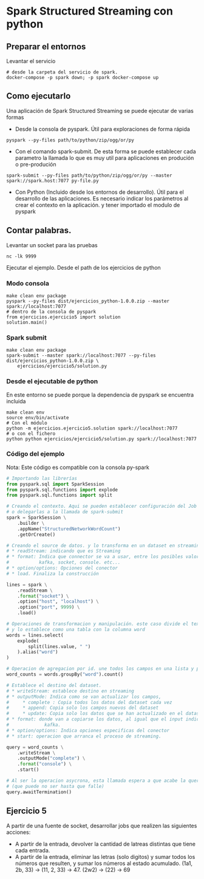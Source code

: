 # Spark Structured Streaming con python

## Preparar el entornos

Levantar el servicio

```
# desde la carpeta del servicio de spark.
docker-compose -p spark down; -p spark docker-compose up
```

## Como ejecutarlo

Una aplicación de Spark Structured Streaming se puede ejecutar de varias formas
* Desde la consola de pyspark. Útil para exploraciones de forma rápida

```
pyspark --py-files path/to/python/zip/ogg/or/py
```

* Con el comando spark-submit. De esta forma se puede establecer cada parametro
la llamada lo que es muy util para aplicaciones en produción o pre-produción


```
spark-submit --py-files path/to/python/zip/ogg/or/py --master spark://spark.host:7077 py-file.py
```

* Con Python (Incluido desde los entornos de desarrollo). Útil para el desarrollo
de las aplicaciones. Es necesario indicar los parámetros al crear el contexto en
la aplicación. y tener importado el modulo de pyspark

## Contar palabras.

Levantar un socket para las pruebas
```
nc -lk 9999
```

Ejecutar el ejemplo. Desde el path de los ejercicios de python

### Modo consola

```
make clean env package
pyspark --py-files dist/ejercicios_python-1.0.0.zip --master spark://localhost:7077
# dentro de la consola de pyspark
from ejercicios.ejercicio5 import solution
solution.main()
```

### Spark submit

```
make clean env package
spark-submit --master spark://localhost:7077 --py-files dist/ejercicios_python-1.0.0.zip \
    ejercicios/ejercicio5/solution.py
```

### Desde el ejecutable de python

En este entorno se puede porque la dependencia de pyspark se encuentra incluida

```
make clean env
source env/bin/activate
# Con el módulo
python -m ejercicios.ejercicio5.solution spark://localhost:7077
# o con el fichero
python python ejercicios/ejercicio5/solution.py spark://localhost:7077
```

### Código del ejemplo

Nota: Este código es compatible con la consola py-spark

```python
# Importando las librerías
from pyspark.sql import SparkSession
from pyspark.sql.functions import explode
from pyspark.sql.functions import split

# Creando el contexto. Aqui se pueden establecer configuración del Job de Spark
# o delegarlas a la llamada de spark-submit
spark = SparkSession \
    .builder \
    .appName("StructuredNetworkWordCount")
    .getOrCreate()

# Creando el source de datos. y lo transforma en un dataset en streaming
# * readStream: indicando que es Streaming
# * format: Indica que connector se va a usar, entre los posibles valores está
#           kafka, socket, console. etc...
# * option/options: Opciones del conector
# * load. Finaliza la construcción

lines = spark \
    .readStream \
    .format("socket") \
    .option("host", "localhost") \
    .option("port", 9999) \
    .load()

# Operaciones de transformacion y manipulación. este caso divide el texto por " "
# y lo establece como una tabla con la columna word
words = lines.select(
    explode(
        split(lines.value, " ")
    ).alias("word")
)

# Operacion de agregacion por id. une todos los campos en una lista y posteriormente la cuenta
word_counts = words.groupBy("word").count()

# Establece el destino del dataset.
# * writeStream: establece destino en streaming
# * outputMode: Indica como se van actualizar los campos,
#     * complete : Copia todos los datos del dataset cada vez
#     * append: Copia solo los campos nuevos del dataset
#     * update: Copia solo los datos que se han actualizado en el dataset
# * format: donde van a copiarse los datos, al igual que el input indica el connector como
#             kafka.
# * option/options: Indica opciones especificas del conector
# * start: operacion que arranca el proceso de streaming.

query = word_counts \
    .writeStream \
    .outputMode("complete") \
    .format("console") \
    .start()

# Al ser la operacion asycrona, esta llamada espera a que acabe la query
# (que puede no ser hasta que falle)
query.awaitTermination()

```

## Ejercicio 5

A partir de una fuente de socket, desarrollar jobs que realizen las siguientes acciones:
* A partir de la entrada, devolver la cantidad de latreas distintas que tiene cada entrada.
* A partir de la entrada, eliminar las letras (solo digitos) y sumar todos los números que resulten, y sumar los
números al estado acumulado. (1a1, 2b, 33) -> (11, 2, 33) -> 47. (2w2) -> (22) -> 69
